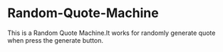 # Random-Quote-Machine
This is a Random Quote Machine.It works for randomly generate quote when press the generate button.

